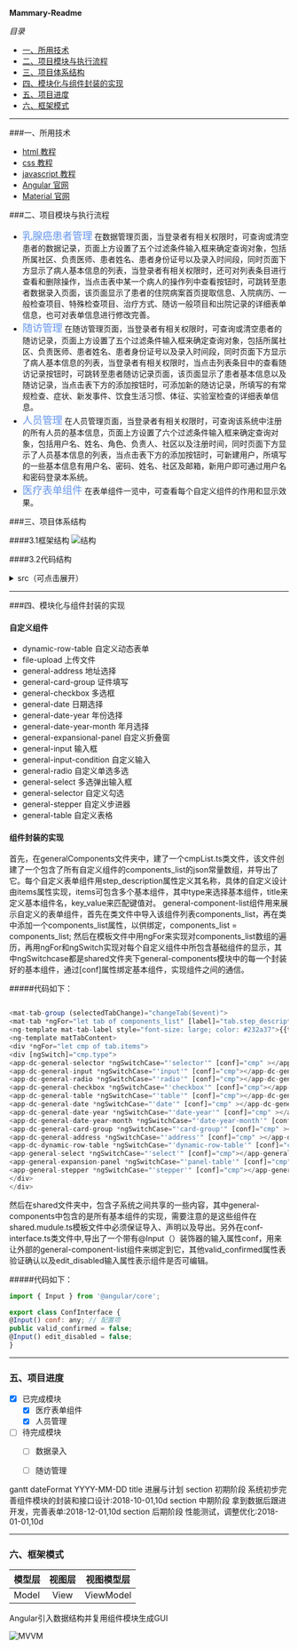 **Mammary-Readme**

*目录*

<!-- @import "[TOC]" {cmd="toc" depthFrom=1 depthTo=6 orderedList=false} -->

<!-- code_chunk_output -->

* [一、所用技术](#一-所用技术)
* [二、项目模块与执行流程](#二-项目模块与执行流程)
* [三、项目体系结构](#三-项目体系结构)
* [四、模块化与组件封装的实现](#四-模块化与组件封装的实现)
* [五、项目进度](#五-项目进度)
* [六、框架模式](#六-框架模式)

<!-- /code_chunk_output -->

----
###一、所用技术
* [html 教程](http://www.w3school.com.cn/html/index.asp)
* [css 教程](http://www.w3school.com.cn/css/index.asp)
* [javascript 教程](http://www.w3school.com.cn/js/index.asp)
* [Angular 官网](https://angular.cn)
* [Material 官网](https://material.angular.io)

###二、项目模块与执行流程

* <font color="CornflowerBlue" size=4>乳腺癌患者管理</font>
在数据管理页面，当登录者有相关权限时，可查询或清空患者的数据记录，页面上方设置了五个过滤条件输入框来确定查询对象，包括所属社区、负责医师、患者姓名、患者身份证号以及录入时间段，同时页面下方显示了病人基本信息的列表，当登录者有相关权限时，还可对列表条目进行查看和删除操作，当点击表中某一个病人的操作列中查看按钮时，可跳转至患者数据录入页面，该页面显示了患者的住院病案首页提取信息、入院病历、一般检查项目、特殊检查项目、治疗方式、随访一般项目和出院记录的详细表单信息，也可对表单信息进行修改完善。
* <font color="CornflowerBlue" size=4>随访管理</font>
在随访管理页面，当登录者有相关权限时，可查询或清空患者的随访记录，页面上方设置了五个过滤条件输入框来确定查询对象，包括所属社区、负责医师、患者姓名、患者身份证号以及录入时间段，同时页面下方显示了病人基本信息的列表，当登录者有相关权限时，当点击列表条目中的查看随访记录按钮时，可跳转至患者随访记录页面，该页面显示了患者基本信息以及随访记录，当点击表下方的添加按钮时，可添加新的随访记录，所填写的有常规检查、症状、新发事件、饮食生活习惯、体征、实验室检查的详细表单信息。
* <font color="CornflowerBlue" size=4>人员管理</font>
在人员管理页面，当登录者有相关权限时，可查询该系统中注册的所有人员的基本信息，页面上方设置了六个过滤条件输入框来确定查询对象，包括用户名、姓名、角色、负责人、社区以及注册时间，同时页面下方显示了人员基本信息的列表，当点击表下方的添加按钮时，可新建用户，所填写的一些基本信息有用户名、密码、姓名、社区及邮箱，新用户即可通过用户名和密码登录本系统。
* <font color="CornflowerBlue" size=4>医疗表单组件</font>
在表单组件一览中，可查看每个自定义组件的作用和显示效果。

###三、项目体系结构

####3.1框架结构
![结构](https://img-blog.csdn.net/20171229104026472?watermark/2/text/aHR0cDovL2Jsb2cuY3Nkbi5uZXQvRWRpc29uXzAz/font/5a6L5L2T/fontsize/400/fill/I0JBQkFCMA==/dissolve/70/gravity/SouthEast "angualr结构")

####3.2代码结构
<details>
<summary>src（可点击展开）</summary>
<details>
<summary>app-根组件</summary>
<details>
<summary>authentication-用户管理</summary>
</details>
<details>
<summary>core-底层服务</summary>
</details>
<details>
<summary>feedback-反馈信息</summary>
</details>
<details>
<summary>follow-随访管理模块</summary>
</details>
<details>
<summary>generalcomponents-组件表单</summary>
</details>
<details>
<summary>personal-人员管理</summary>
</details>
<details>
<summary>setting-系统设置</summary>
</details>
<details>
<summary>layout-通用布局</summary>
</details>
<details>
<summary>shared-所有子系统共享</summary>
</details>
<details>
<summary>survey-患者信息管理</summary>
</details>
</details>
</details>

----

###四、模块化与组件封装的实现

#### 自定义组件
* dynamic-row-table 自定义动态表单
* file-upload 上传文件
* general-address 地址选择
* general-card-group 证件填写
* general-checkbox 多选框
* general-date 日期选择
* general-date-year 年份选择
* general-date-year-month 年月选择
* general-expansional-panel 自定义折叠窗
* general-input 输入框
* general-input-condition 自定义输入
* general-radio 自定义单选多选
* general-select 多选弹出输入框
* general-selector 自定义勾选
* general-stepper 自定义步进器
* general-table 自定义表格


#### 组件封装的实现

首先，在generalComponents文件夹中，建了一个cmpList.ts类文件，该文件创建了一个包含了所有自定义组件的components_list的json常量数组，并导出了它。每个自定义表单组件用step_description属性定义其名称，具体的自定义设计由items属性实现，items可包含多个基本组件，其中type来选择基本组件，title来定义基本组件名，key_value来匹配键值对。
general-component-list组件用来展示自定义的表单组件，首先在类文件中导入该组件列表components_list，再在类中添加一个components_list属性，以供绑定，components_list = components_list; 然后在模板文件中用ngFor来实现对components_list数组的遍历，再用ngFor和ngSwitch实现对每个自定义组件中所包含基础组件的显示，其中ngSwitchcase都是shared文件夹下general-components模块中的每一个封装好的基本组件，通过[conf]属性绑定基本组件，实现组件之间的通信。

#####代码如下：
``` javascript

<mat-tab-group (selectedTabChange)="changeTab($event)">
<mat-tab *ngFor="let tab of components_list" [label]="tab.step_description">
<ng-template mat-tab-label style="font-size: large; color: #232a37">{{tab.step_description}}</ng-template>
<ng-template matTabContent>
<div *ngFor="let cmp of tab.items">
<div [ngSwitch]="cmp.type">
<app-dc-general-selector *ngSwitchCase="'selector'" [conf]="cmp" ></app-dc-general-selector>
<app-dc-general-input *ngSwitchCase="'input'" [conf]="cmp"></app-dc-general-input>
<app-dc-general-radio *ngSwitchCase="'radio'" [conf]="cmp"></app-dc-general-radio>
<app-dc-general-checkbox *ngSwitchCase="'checkbox'" [conf]="cmp"></app-dc-general-checkbox>
<app-dc-general-table *ngSwitchCase="'table'" [conf]="cmp"></app-dc-general-table>
<app-dc-general-date *ngSwitchCase="'date'" [conf]="cmp" ></app-dc-general-date>
<app-dc-general-date-year *ngSwitchCase="'date-year'" [conf]="cmp" ></app-dc-general-date-year>
<app-dc-general-date-year-month *ngSwitchCase="'date-year-month'" [conf]="cmp" ></app-dc-general-date-year-month>
<app-dc-general-card-group *ngSwitchCase="'card-group'" [conf]="cmp" ></app-dc-general-card-group>
<app-dc-general-address *ngSwitchCase="'address'" [conf]="cmp" ></app-dc-general-address>
<app-dc-dynamic-row-table *ngSwitchCase="'dynamic-row-table'" [conf]="cmp" ></app-dc-dynamic-row-table>
<app-general-select *ngSwitchCase="'select'" [conf]="cmp"></app-general-select>
<app-general-expansion-panel *ngSwitchCase="'panel-table'" [conf]="cmp"></app-general-expansion-panel>
<app-general-stepper *ngSwitchCase="'stepper'" [conf]="cmp"></app-general-stepper>
</div>
</div>

```
然后在shared文件夹中，包含子系统之间共享的一些内容，其中general-components中包含的是所有基本组件的实现，需要注意的是这些组件在shared.mudule.ts模板文件中必须保证导入、声明以及导出。另外在conf-interface.ts类文件中,导出了一个带有@Input（）装饰器的输入属性conf，用来让外部的general-component-list组件来绑定到它，其他valid_confirmed属性表验证确认以及edit_disabled输入属性表示组件是否可编辑。

#####代码如下：
```javascript
import { Input } from '@angular/core';

export class ConfInterface {
@Input() conf: any; // 配置项
public valid_confirmed = false;
@Input() edit_disabled = false;
}
```

----

### 五、项目进度

- [x] 已完成模块
  - [x] 医疗表单组件
  - [x] 人员管理
- [ ] 待完成模块
  - [ ] 数据录入
  - [ ] 随访管理


gantt
  dateFormat YYYY-MM-DD
  title 进展与计划
  section 初期阶段
  系统初步完善组件模块的封装和接口设计:2018-10-01,10d
  section 中期阶段
  拿到数据后跟进开发，完善表单:2018-12-01,10d
  section 后期阶段
  性能测试，调整优化:2018-01-01,10d

---

### 六、框架模式

模型层|视图层|视图模型层
---|:--:|:---:
Model|View|ViewModel

Angular引入数据结构并复用组件模块生成GUI

![MVVM](../../../../../home/xujingqin/Picture.png "MVVM")

